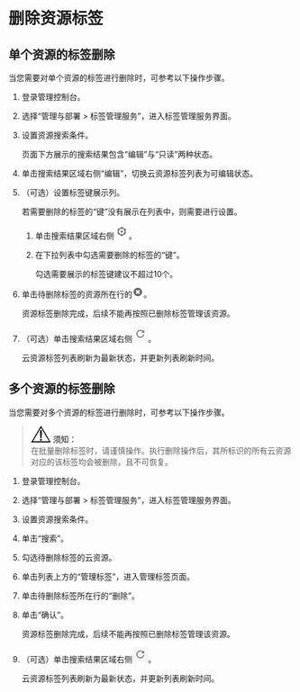 # 删除资源标签<a name="zh-cn_topic_0058373669"></a>

## 单个资源的标签删除<a name="section34399169111135"></a>

当您需要对单个资源的标签进行删除时，可参考以下操作步骤。

1.  登录管理控制台。
2.  选择“管理与部署 \> 标签管理服务”，进入标签管理服务界面。
3.  设置资源搜索条件。

    页面下方展示的搜索结果包含“编辑”与“只读”两种状态。

4.  单击搜索结果区域右侧“编辑”，切换云资源标签列表为可编辑状态。
5.  （可选）设置标签键展示列。

    若需要删除的标签的“键”没有展示在列表中，则需要进行设置。

    1.  单击搜索结果区域右侧![](figures/zwx460139-云计算开发部-公有云_IaaS-image-f1b95a03-339b-42fb-af5d-f42914ccd98e-1.png)。
    2.  在下拉列表中勾选需要删除的标签的“键”。

        勾选需要展示的标签键建议不超过10个。

6.  单击待删除标签的资源所在行的![](figures/zwx460139-云计算开发部-公有云_IaaS-image-6c2cc7a9-77db-4346-be0f-3e1f694848f9.png)。

    资源标签删除完成，后续不能再按照已删除标签管理该资源。

7.  （可选）单击搜索结果区域右侧![](figures/zwx461124-云计算开发部-公有云_IaaS-image-b4a75e2f-96a0-43c5-af18-ad48eec1b09c-2.png)。

    云资源标签列表刷新为最新状态，并更新列表刷新时间。


## 多个资源的标签删除<a name="section35202115111142"></a>

当您需要对多个资源的标签进行删除时，可参考以下操作步骤。

>![](public_sys-resources/icon-notice.gif) **须知：**   
>在批量删除标签时，请谨慎操作。执行删除操作后，其所标识的所有云资源对应的该标签均会被删除，且不可恢复。  

1.  登录管理控制台。
2.  选择“管理与部署 \> 标签管理服务”，进入标签管理服务界面。
3.  设置资源搜索条件。
4.  单击“搜索”。
5.  勾选待删除标签的云资源。
6.  单击列表上方的“管理标签”，进入管理标签页面。
7.  单击待删除标签所在行的“删除”。
8.  单击“确认”。

    资源标签删除完成，后续不能再按照已删除标签管理该资源。

9.  （可选）单击搜索结果区域右侧![](figures/zwx461124-云计算开发部-公有云_IaaS-image-b4a75e2f-96a0-43c5-af18-ad48eec1b09c-3.png)。

    云资源标签列表刷新为最新状态，并更新列表刷新时间。


